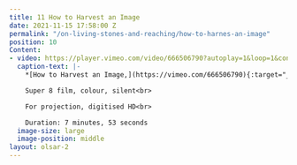 ```yaml
---
title: 11 How to Harvest an Image
date: 2021-11-15 17:58:00 Z
permalink: "/on-living-stones-and-reaching/how-to-harnes-an-image"
position: 10
Content:
- video: https://player.vimeo.com/video/666506790?autoplay=1&loop=1&controls=false&muted=1
  caption-text: |-
    *[How to Harvest an Image,](https://vimeo.com/666506790){:target="_blank"}* 2020<br>

    Super 8 film, colour, silent<br>

    For projection, digitised HD<br>

    Duration: 7 minutes, 53 seconds
  image-size: large
  image-position: middle
layout: olsar-2
---
```


